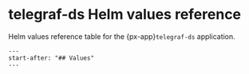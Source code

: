 ```{px-app-values} telegraf-ds
```

# telegraf-ds Helm values reference

Helm values reference table for the {px-app}`telegraf-ds` application.

```{include} ../../../applications/telegraf-ds/README.md
---
start-after: "## Values"
---
```
